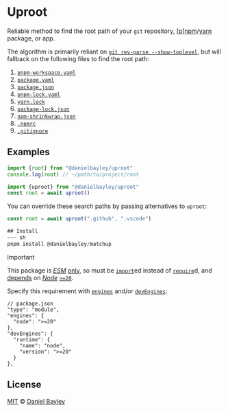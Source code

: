 Uproot
======
Reliable method to find the root path of your `git` repository,
\[[p][pnpm]\][npm]/[yarn] package, or app.

The algorithm is primarily reliant on [`git rev-parse --show-toplevel`][git],
but will fallback on the following files to find the root path:

1. [`pnpm-workspace.yaml`]
2. [`package.yaml`]
3. [`package.json`]
4. [`pnpm-lock.yaml`]
5. [`yarn.lock`]
6. [`package-lock.json`]
7. [`npm-shrinkwrap.json`]
8. [`.npmrc`]
9. [`.gitignore`]

## Examples
~~~ js
import {root} from "@danielbayley/uproot"
console.log(root) // ~/path/to/project/root
~~~
~~~ js
import {uproot} from "@danielbayley/uproot"
const root = await uproot()
~~~

You can override these search paths by passing alternatives to `uproot`:
~~~ js
const root = await uproot(".github", ".vscode")

## Install
~~~ sh
pnpm install @danielbayley/matchup
~~~
> [!IMPORTANT]
> This package is _[ESM]_ [only], so must be [`import`]ed instead of [`require`]d,
> and [depends] on _[Node]_ [`>=`][][`20`].

Specify this requirement with [`engines`] and/or [`devEngines`]:
~~~ jsonc
// package.json
"type": "module",
"engines": {
  "node": ">=20"
},
"devEngines": {
  "runtime": {
    "name": "node",
    "version": ">=20"
  }
},
~~~

License
-------
[MIT] © [Daniel Bayley]

[MIT]:                    LICENSE.md
[Daniel Bayley]:          https://github.com/danielbayley

[node]:                   https://nodejs.org
[ESM]:                    https://developer.mozilla.org/docs/Web/JavaScript/Guide/Modules
[only]:                   https://gist.github.com/sindresorhus/a39789f98801d908bbc7ff3ecc99d99c
[`import`]:               https://developer.mozilla.org/docs/Web/JavaScript/Reference/Statements/import
[`require`]:              https://nodejs.org/api/modules.html#requireid
[depends]:                https://docs.npmjs.com/cli/v11/configuring-npm/package-json#engines
[`>=`]:                   https://docs.npmjs.com/cli/v6/using-npm/semver#ranges
[`20`]:                   https://github.com/nodejs/node/blob/main/doc/changelogs/CHANGELOG_V20.md
[`engines`]:              https://docs.npmjs.com/cli/v11/configuring-npm/package-json#engines
[`devEngines`]:           https://docs.npmjs.com/cli/v11/configuring-npm/package-json#devengines

[npm]:                    https://npmjs.com
[pnpm]:                   https://pnpm.io
[yarn]:                   https://yarnpkg.com

[git]:                    https://git-scm.com/docs/git-rev-parse#Documentation/git-rev-parse.txt---show-toplevel

[`pnpm-workspace.yaml`]:  https://pnpm.io/pnpm-workspace_yaml
[`package.yaml`]:         https://github.com/pnpm/pnpm/pull/1799
[`package.json`]:         https://docs.npmjs.com/creating-a-package-json-file
[`pnpm-lock.yaml`]:       https://pnpm.io/git#lockfiles
[`yarn.lock`]:            https://classic.yarnpkg.com/docs/yarn-lock
[`package-lock.json`]:    https://docs.npmjs.com/cli/configuring-npm/package-lock-json
[`npm-shrinkwrap.json`]:  https://docs.npmjs.com/cli/configuring-npm/npm-shrinkwrap-json
[`.npmrc`]:               https://pnpm.io/npmrc
[`.gitignore`]:           https://git-scm.com/docs/gitignore#_description
